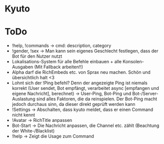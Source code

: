# Kyuto

# ToDo
 - !help, !commands -> cmd: description, category
 - !gender, !sex -> Man kann sein eigenes Geschlecht festlegen, dass der Bot für den Nutzer nutzt
 - Lokalisations-System für alle Befehle einbauen + alle Konsolen-Ausgaben (Mit Fallback arbeiten!!)
 - Alpha darf die RichEmbeds etc. von Sprax neu machen. Schön und übersichtlich halt <3
 - Lohnt sich der !Ping befehl? Denn der angezeigte Ping ist niemals korrekt (User sendet, Bot empfängt, verarbeitet async [empfangen und eigene Nachricht], berechnet) -> User-Ping, Bot-Ping und Bot-/Server-Auslastung sind alles Faktoren, die da reinspielen. Der Bot-Ping macht jedoch durchaus sinn, da dieser direkt geprüft werden kann
 - !Settings -> Abschalten, dass kyuto meldet, dass er einen Command nicht kennt
 - !Avatar -> RichTitle anpassen
 - Bot-Start -> Die Nachricht anpassen, die Channel etc. zählt (Beachtung der White-/Blacklist)
 - !help <Command> -> Zeigt die Usage zum Command